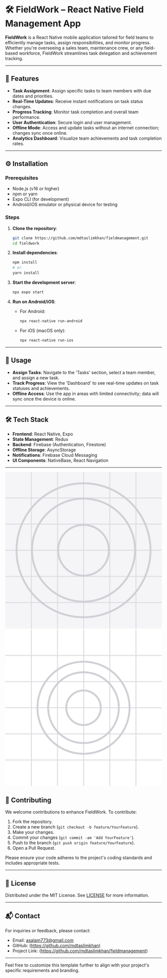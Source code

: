 # 🛠️ FieldWork – React Native Field Management App

**FieldWork** is a React Native mobile application tailored for field teams to efficiently manage tasks, assign responsibilities, and monitor progress. Whether you're overseeing a sales team, maintenance crew, or any field-based workforce, FieldWork streamlines task delegation and achievement tracking.

---

## 📱 Features

- **Task Assignment**: Assign specific tasks to team members with due dates and priorities.
- **Real-Time Updates**: Receive instant notifications on task status changes.
- **Progress Tracking**: Monitor task completion and overall team performance.
- **User Authentication**: Secure login and user management.
- **Offline Mode**: Access and update tasks without an internet connection; changes sync once online.
- **Analytics Dashboard**: Visualize team achievements and task completion rates.

---

## ⚙️ Installation

### Prerequisites

- Node.js (v16 or higher)
- npm or yarn
- Expo CLI (for development)
- Android/iOS emulator or physical device for testing

### Steps

1. **Clone the repository**:
   ```bash
   git clone https://github.com/mdtaslimkhan/fieldmanagement.git
   cd fieldwork
   ```

2. **Install dependencies**:
   ```bash
   npm install
   # or
   yarn install
   ```

3. **Start the development server**:
   ```bash
   npx expo start
   ```

4. **Run on Android/iOS**:
   - For Android:
     ```bash
     npx react-native run-android
     ```
   - For iOS (macOS only):
     ```bash
     npx react-native run-ios
     ```

---

## 🎯 Usage

- **Assign Tasks**: Navigate to the 'Tasks' section, select a team member, and assign a new task.
- **Track Progress**: View the 'Dashboard' to see real-time updates on task statuses and achievements.
- **Offline Access**: Use the app in areas with limited connectivity; data will sync once the device is online.

---

## 🛠️ Tech Stack

- **Frontend**: React Native, Expo
- **State Management**: Redux
- **Backend**: Firebase (Authentication, Firestore)
- **Offline Storage**: AsyncStorage
- **Notifications**: Firebase Cloud Messaging
- **UI Components**: NativeBase, React Navigation

---

![Images!](assets/icon.png)
![Green!](assets/adaptive-icon.png)

## 🤝 Contributing

We welcome contributions to enhance FieldWork. To contribute:

1. Fork the repository.
2. Create a new branch (`git checkout -b feature/YourFeature`).
3. Make your changes.
4. Commit your changes (`git commit -am 'Add YourFeature'`).
5. Push to the branch (`git push origin feature/YourFeature`).
6. Open a Pull Request.

Please ensure your code adheres to the project's coding standards and includes appropriate tests.

---

## 📄 License

Distributed under the MIT License. See [LICENSE](LICENSE) for more information.

---

## 📬 Contact

For inquiries or feedback, please contact:

- Email: asalam773@gmail.com
- GitHub: (https://github.com/mdtaslimkhan)
- Project Link: (https://github.com/mdtaslimkhan/fieldmanagement)

---

Feel free to customize this template further to align with your project's specific requirements and branding. 